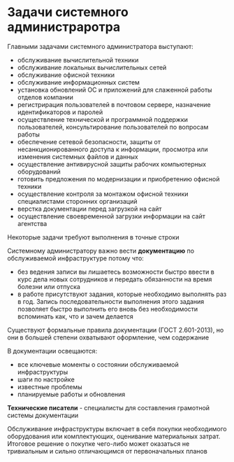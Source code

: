 # Задачи системного администраротра

Главными задачами системного администратора выступают:

- обслуживание вычислительной техники
- обслуживание локальных вычислительных сетей
- обслуживание офисной техники
- обслуживание информационных систем
- установка обновлений ОС и приложений для слаженной работы отделов компании
- регистрирация пользователей в почтовом сервере, назначение идентификаторов и паролей
- осуществление технической и программной поддержки пользователей, консультирование пользователей по вопросам работы
- обеспечение сетевой безопасности, защиты от несанкционированного доступа к информации, просмотра или изменения системных файлов и данных
- осуществление антивирусной защиты рабочих компьютерных оборудований
- готовить предложения по модернизации и приобретению офисной техники
- осуществление контроля за монтажом офисной техники специалистами сторонних организаций
- верстка документации перед загрузкой на сайт
- осуществление своевременной загрузки информации на сайт агентства

Некоторые задачи требуют выполнения в точные строки

 Системному администратору важно вести **документацию** по обслуживаемой инфраструктуре потому что:

- без ведения записи вы лишаетесь возможности быстро ввести в курс дела новых сотрудников и передать обязанности на время болезни или отпуска
- в работе присутствуют задания, которые необходимо выполнять раз в год. Запись последовательности выполнения этого задания позволяет быстро выполнить его вновь без необходимости вспоминать как, что и зачем делается

Существуют формальные правила документации (ГОСТ 2.601-2013), но они в большей степени охватывают оформление, чем содержание

В документации освещаются:

- все ключевые моменты о состоянии обслуживаемой инфраструктуры
- шаги по настройке
- известные проблемы
- планируемые работы и обновления

**Технические писатели** - специалисты для составления грамотной системы документации

Обслуживание инфраструктуры включает в себя покупки необходимого оборудования или комплектующих, оценивание материальных затрат. Итоговое решение о покупке чего-либо может оказаться не тривиальным и сильно отличающимся от первоначальных планов
